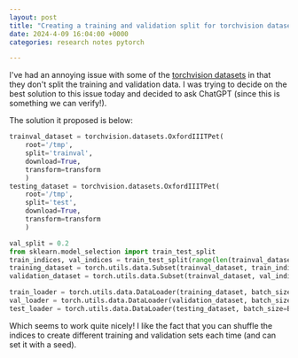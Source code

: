 ```yaml
---
layout: post
title: "Creating a training and validation split for torchvision datasets"
date: 2024-4-09 16:04:00 +0000
categories: research notes pytorch

---
```


I've had an annoying issue with some of the [torchvision datasets](https://pytorch.org/vision/stable/datasets.html) in that they don't split the training and validation data. I was trying to decide on the best solution to this issue today and decided to ask ChatGPT (since this is something we can verify!).

The solution it proposed is below:

```python
trainval_dataset = torchvision.datasets.OxfordIIITPet(
    root='/tmp', 
    split='trainval', 
    download=True, 
    transform=transform
    )
testing_dataset = torchvision.datasets.OxfordIIITPet(
    root='/tmp', 
    split='test', 
    download=True, 
    transform=transform
    )

val_split = 0.2
from sklearn.model_selection import train_test_split
train_indices, val_indices = train_test_split(range(len(trainval_dataset)), test_size=val_split, random_state=8208)
training_dataset = torch.utils.data.Subset(trainval_dataset, train_indices)
validation_dataset = torch.utils.data.Subset(trainval_dataset, val_indices)

train_loader = torch.utils.data.DataLoader(training_dataset, batch_size=BATCH_SIZE, shuffle=True)
val_loader = torch.utils.data.DataLoader(validation_dataset, batch_size=BATCH_SIZE, shuffle=True)
test_loader = torch.utils.data.DataLoader(testing_dataset, batch_size=BATCH_SIZE, shuffle=False)
```

Which seems to work quite nicely! I like the fact that you can shuffle the indices to create different training and validation sets each time (and can set it with a seed). 
